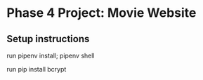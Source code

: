 # Phase 4 Project: Movie Website

## Setup instructions

run pipenv install; pipenv shell

run pip install bcrypt






